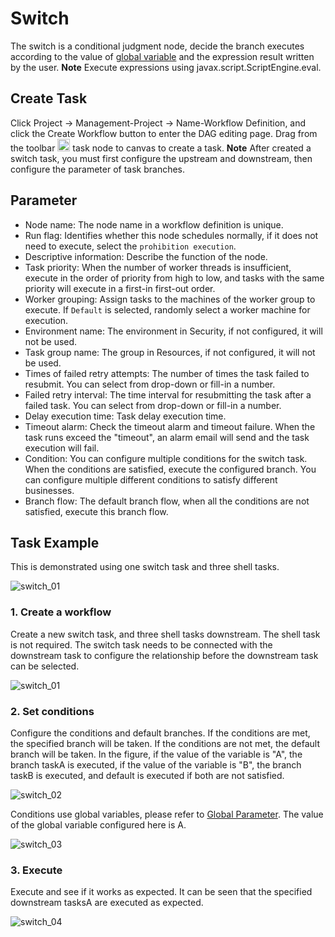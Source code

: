 # Switch

The switch is a conditional judgment node, decide the branch executes according to the value of [global variable](../parameter/global.md) and the expression result written by the user.
**Note** Execute expressions using javax.script.ScriptEngine.eval.

## Create Task
Click Project -> Management-Project -> Name-Workflow Definition, and click the Create Workflow button to enter the DAG editing page.
Drag from the toolbar <img src="/img/switch.png" width="20"/> task node to canvas to create a task. 
**Note** After created a switch task, you must first configure the upstream and downstream, then configure the parameter of task branches.

## Parameter

- Node name: The node name in a workflow definition is unique.
- Run flag: Identifies whether this node schedules normally, if it does not need to execute, select the `prohibition execution`.
- Descriptive information: Describe the function of the node.
- Task priority: When the number of worker threads is insufficient, execute in the order of priority from high to low, and tasks with the same priority will execute in a first-in first-out order.
- Worker grouping: Assign tasks to the machines of the worker group to execute. If `Default` is selected, randomly select a worker machine for execution.
- Environment name: The environment in Security, if not configured, it will not be used.
- Task group name: The group in Resources, if not configured, it will not be used.
- Times of failed retry attempts: The number of times the task failed to resubmit. You can select from drop-down or fill-in a number.
- Failed retry interval: The time interval for resubmitting the task after a failed task. You can select from drop-down or fill-in a number.
- Delay execution time: Task delay execution time.
- Timeout alarm: Check the timeout alarm and timeout failure. When the task runs exceed the "timeout", an alarm email will send and the task execution will fail.
- Condition: You can configure multiple conditions for the switch task. When the conditions are satisfied, execute the configured branch. You can configure multiple different conditions to satisfy different businesses.
- Branch flow: The default branch flow, when all the conditions are not satisfied, execute this branch flow.

## Task Example

This is demonstrated using one switch task and three shell tasks.

![switch_01](/img/tasks/demo/switch_01.png)

### 1. Create a workflow

Create a new switch task, and three shell tasks downstream. The shell task is not required.
The switch task needs to be connected with the downstream task to configure the relationship before the downstream task can be selected.

![switch_01](/img/tasks/demo/switch_01.png)

### 2. Set conditions

Configure the conditions and default branches. If the conditions are met, the specified branch will be taken. If the conditions are not met, the default branch will be taken.
In the figure, if the value of the variable is "A", the branch taskA is executed, if the value of the variable is "B", the branch taskB is executed, and default is executed if both are not satisfied.

![switch_02](/img/tasks/demo/switch_02.png)

Conditions use global variables, please refer to [Global Parameter](../parameter/global.md).
The value of the global variable configured here is A.

![switch_03](/img/tasks/demo/switch_03.png)

### 3. Execute

Execute and see if it works as expected. It can be seen that the specified downstream tasksA are executed as expected.

![switch_04](/img/tasks/demo/switch_04.png)